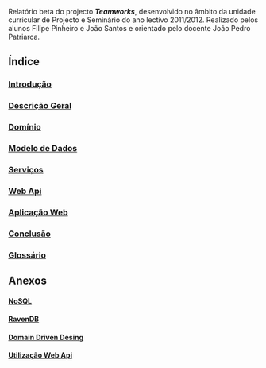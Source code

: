 Relatório beta do projecto ***Teamworks***, desenvolvido no âmbito da unidade curricular de Projecto e Seminário do ano lectivo 2011/2012. 
Realizado pelos alunos Filipe Pinheiro e João Santos e orientado pelo docente João Pedro Patriarca.

Índice
-

### [Introdução](https://github.com/isel-leic-ps/LI61N-G07/blob/master/doc/rb/introducao.md)

### [Descrição Geral](https://github.com/isel-leic-ps/LI61N-G07/blob/master/doc/rb/descricao-geral.md)

### [Domínio](https://github.com/isel-leic-ps/LI61N-G07/blob/master/doc/rb/dominio.md)

### [Modelo de Dados](https://github.com/isel-leic-ps/LI61N-G07/blob/master/doc/rb/dados.md)

### [Serviços](https://github.com/isel-leic-ps/LI61N-G07/blob/master/doc/rb/servicos.md)

### [Web Api](https://github.com/isel-leic-ps/LI61N-G07/blob/master/doc/rb/web-api.md)

### [Aplicação Web](https://github.com/isel-leic-ps/LI61N-G07/blob/master/doc/rb/aplicacao-web.md)
  
### [Conclusão](https://github.com/isel-leic-ps/LI61N-G07/blob/master/doc/rb/conclusao.md)

### [Glossário](https://github.com/isel-leic-ps/LI61N-G07/blob/master/doc/rb/glossario.md)

Anexos
-

#### [NoSQL](https://github.com/isel-leic-ps/LI61N-G07/blob/master/doc/rb/nosql.md)

#### [RavenDB](https://github.com/isel-leic-ps/LI61N-G07/blob/master/doc/rb/ravendb.md)

#### [Domain Driven Desing](https://github.com/isel-leic-ps/LI61N-G07/blob/master/doc/rb/domain-driven-design.md)

#### [Utilização Web Api](https://github.com/isel-leic-ps/LI61N-G07/blob/master/doc/rb/utilizacao-web-api.md)